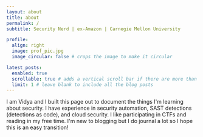 ```yaml
---
layout: about
title: about
permalink: /
subtitle: Security Nerd | ex-Amazon | Carnegie Mellon University

profile:
  align: right
  image: prof_pic.jpg
  image_circular: false # crops the image to make it circular

latest_posts:
  enabled: true
  scrollable: true # adds a vertical scroll bar if there are more than 3 new posts items
  limit: 1 # leave blank to include all the blog posts
---
```


I am Vidya and I built this page out to document the things I'm learning about security. I have experience in security automation, SAST detections (detections as code), and cloud security. I like participating in CTFs and reading in my free time. I'm new to blogging but I do journal a lot so I hope this is an easy transition!
